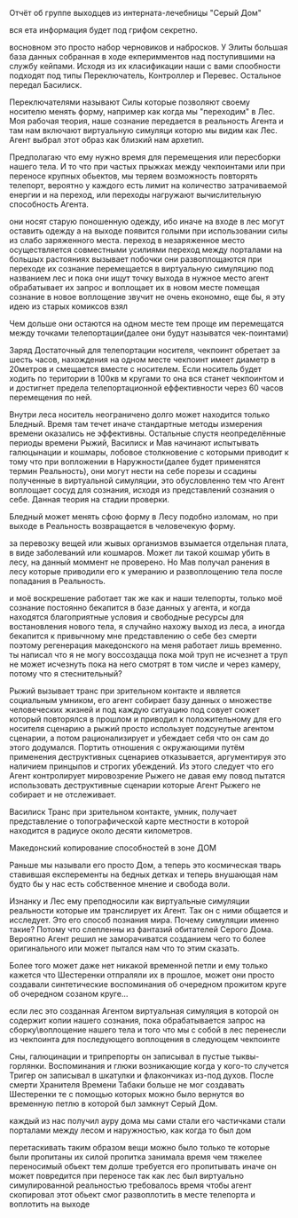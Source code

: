 Отчёт об группе выходцев из интерната-лечебницы "Серый Дом"

вся ета информация будет под грифом секретно.

восновном это просто набор черновиков и набросков. У Элиты большая база данных собранная в ходе екперимментов над поступившими на службу кейпами. Исходя из их класификации наши с вами спообности подходят под типы Переключатель, Контроллер и Перевес. Остальное передал Басилиск.

Переключателями называют Силы которые позволяют своему носителю менять форму, например как когда мы "переходим" в Лес. Моя рабочая теория, наше сознание передается в реальность Агента и там нам включают виртуальную симуляци которю мы видим как Лес. Агент выбрал этот образ как близкий нам архетип.

Предполагаю что ему нужно время для перемещения или пересборки нашего тела. И то что при частых прыжках между чекпоинтами или при переносе крупных обьектов, мы теряем возможность повторять телепорт, вероятно у каждого есть лимит на количество затрачиваемой енергии и на переход, или переходы нагружают вычислительную способность Агента.

они носят старую поношенную одежду, ибо иначе на входе в лес могут оставить одежду а на выходе появится голыми при использовании силы из слабо заряженного места.
переход в незаряженное место осуществляется совместными усилиями
переход между порталами на большых растояниях вызывает побочки
они развоплощаются при переходе их сознание перемещается в виртуальную симуляцию под названием лес и пока они ищут точку выхода в нужное место
агент обрабатывает их запрос и воплощает их в новом месте помещая сознание в новое воплощение
звучит не очень економно,
еще бы, я эту идею из старых комиксов взял

Чем дольше они остаются на одном месте тем проще им перемещатся между точками телепортации(далее они будут называтся чек-поинтами)

Заряд Достаточный для телепортации носителя, чекпоинт обретает за шесть часов, нахождения на одном месте чекпоинт имеет диаметр в 20метров и смещается вместе с носителем. Если носитель будет ходить по територии в 100кв м кругами то она вся станет чекпоинтом и и достигнет предела телепортационной еффективности через 60 часов перемещения по ней.

Внутри леса носитель неограничено долго может находится только Бледный. Время там течет иначе стандартные методы измерения времени оказались не эффективны. Остальные спустя неопределённые периоды времени Рыжий, Василиск и Мав начинают испытывать галюцынации и кошмары, лобовое столкновение с которыми приводит к тому что при вопложении в Наружности(далее будет применятся термин Реальность), они могут нести на себе порезы и ссадины полученные в виртуальной симуляции, это обусловленно тем что Агент воплощает сосуд для сознания, исходя из представлений сознания о себе. Данная теория на стадии проверки.

Бледный может менять сфою форму в Лесу подобно изломам, но при выходе в Реальность возвращается в человечекую форму.

за перевозку вещей или жывых организмов взымается отдельная плата, в виде заболеваний или кошмаров.
Может ли такой кошмар убить в лесу, на данный моммент не проверено.
Но Мав получал ранения в лесу которые приводили его к умеранию и развоплощению тела после попадания в Реальность.

и моё воскрешение работает так же как и наши телепорты, только моё сознание постоянно бекапится в базе данных у агента, и когда находятся благоприятные условия и свободные ресурсы для востановления нового тела, я случайно нахожу выход из леса, а иногда бекапится к привычному мне представлению о себе без смерти
поэтому регенерация македонского на меня работает лишь временно.
ты написал что я не могу воссоздацца пока мой труп не исчезнет а труп не может исчезнуть пока на него смотрят в том числе и через камеру, потому что я стеснительный?

Рыжий вызывает транс при зрительном контакте и является социальным умником, его агент собирает базу данных о множестве человеческих жизней и под каждую ситуацию под совует сюжет который повторялся в прошлом и приводил к положительному для его носителя сценарию
а рыжий просто использует подсунутые агентом сценарии, а потом рационализирует и убеждает себя что он сам до этого додумался.
Портить отношения с окружающими путём применения деструктивных сценариев отказывается, аргументируя это наличием принцыпов и строгих убеждений. Из этого следует  что его Агент контролирует мировозрение Рыжего не давая ему повод пытатся использовать деструктивные сценарии которые Агент Рыжего не собирает и не отслеживает.

Василиск Транс при зрительном контакте, умник, получает представление о топографической карте местности в которой находится в радиусе около десяти километров.

Македонский копирование способностей в зоне ДОМ


Раньше мы называли его просто Дом, а теперь это космическая тварь ставившая експеременты на бедных детках и теперь внушающая нам будто бы у нас есть собственное мнение и свобода воли.

Изнанку и Лес ему преподносили как виртуальные симуляции реальности которые им транслирует их Агент. Так он с ними общается и исследует. Это его способ познания мира. Почему симуляции именно такие? Потому что слепленны из фантазий обитателей Серого Дома. Вероятно Агент решил не заморачиватся созданием чего то более оригинального или может пытался нам что то этим сказать.

Более того может даже нет никакой временной петли и ему только кажется что Шестеренки отпраляли их в прошлое, может они просто создавали синтетические воспоминания об очередном прожитом круге об очередном созаном круге...

если лес это созданная Агентом виртуальная симуляция в которой он содержит копии нашего сознания, пока обрабатывается запрос на сборку\воплощение нашего тела и того что мы с собой в лес перенесли из чекпоинта для последующего воплощения в следующем чекпоинте

Сны, галюцинации и трипрепорты он записывал в пустые тыквы-горлянки.
Воспоминания и глюки возникающие когда у кого-то случется Тригер он записывал в шкатулки и флакончиках из-под духов.
После смерти Хранителя Времени Табаки больше не мог создавать Шестеренки те с помощью которых можно было вернутся во временную петлю в которой был замкнут Серый Дом.

каждый из нас получил ауру дома
мы сами стали его частичками стали порталами между лесом и наружностью, как когда то был дом

перетаскивать таким образом вещи можно было только те которые были пропитаны их силой
пропитка занимала время чем тяжелее переносимый обьект тем долше требуется его пропитывать иначе он может повредится при переносе
так как лес был виртуально симулированной реальностью требовалось время чтобы агент скопировал этот обьект смог развоплотить в месте телепорта и воплотить на выходе